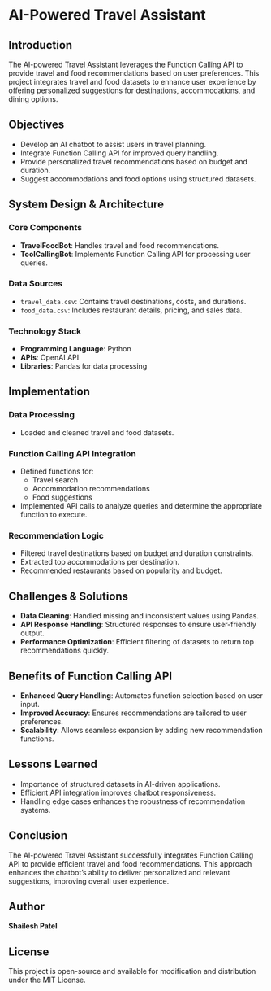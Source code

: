
# AI-Powered Travel Assistant

## Introduction
The AI-powered Travel Assistant leverages the Function Calling API to provide travel and food recommendations based on user preferences. This project integrates travel and food datasets to enhance user experience by offering personalized suggestions for destinations, accommodations, and dining options.

## Objectives
- Develop an AI chatbot to assist users in travel planning.
- Integrate Function Calling API for improved query handling.
- Provide personalized travel recommendations based on budget and duration.
- Suggest accommodations and food options using structured datasets.

## System Design & Architecture
### Core Components
- **TravelFoodBot**: Handles travel and food recommendations.
- **ToolCallingBot**: Implements Function Calling API for processing user queries.

### Data Sources
- `travel_data.csv`: Contains travel destinations, costs, and durations.
- `food_data.csv`: Includes restaurant details, pricing, and sales data.

### Technology Stack
- **Programming Language**: Python
- **APIs**: OpenAI API
- **Libraries**: Pandas for data processing

## Implementation
### Data Processing
- Loaded and cleaned travel and food datasets.

### Function Calling API Integration
- Defined functions for:
  - Travel search
  - Accommodation recommendations
  - Food suggestions
- Implemented API calls to analyze queries and determine the appropriate function to execute.

### Recommendation Logic
- Filtered travel destinations based on budget and duration constraints.
- Extracted top accommodations per destination.
- Recommended restaurants based on popularity and budget.

## Challenges & Solutions
- **Data Cleaning**: Handled missing and inconsistent values using Pandas.
- **API Response Handling**: Structured responses to ensure user-friendly output.
- **Performance Optimization**: Efficient filtering of datasets to return top recommendations quickly.

## Benefits of Function Calling API
- **Enhanced Query Handling**: Automates function selection based on user input.
- **Improved Accuracy**: Ensures recommendations are tailored to user preferences.
- **Scalability**: Allows seamless expansion by adding new recommendation functions.

## Lessons Learned
- Importance of structured datasets in AI-driven applications.
- Efficient API integration improves chatbot responsiveness.
- Handling edge cases enhances the robustness of recommendation systems.

## Conclusion
The AI-powered Travel Assistant successfully integrates Function Calling API to provide efficient travel and food recommendations. This approach enhances the chatbot’s ability to deliver personalized and relevant suggestions, improving overall user experience.

## Author
**Shailesh Patel**

## License
This project is open-source and available for modification and distribution under the MIT License.
